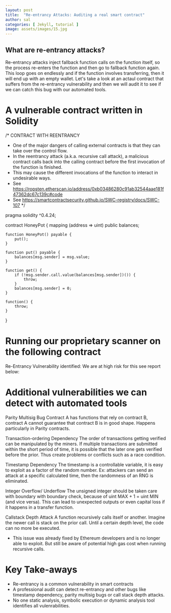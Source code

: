 ```yaml
---
layout: post
title:  "Re-entrancy Attacks: Auditing a real smart contract"
author: sal
categories: [ Jekyll, tutorial ]
image: assets/images/15.jpg
---
```


## What are re-entrancy attacks?

Re-entrancy attacks inject fallback function calls on the function itself, so the process re-enters the function and then go to fallback function again. This loop goes on endlessly and if the function involves transferring, then it will end up with an empty wallet. Let's take a look at an actaul contract that suffers from the re-entrancy vulnerability and then we will audit it to see if we can catch this bug with our automated tools.

# A vulnerable contract written in Solidity

/* CONTRACT WITH REENTRANCY
 * One of the major dangers of calling external contracts is that they can take over the control flow. 
 * In the reentrancy attack (a.k.a. recursive call attack), a malicious contract calls back into the calling contract before the first invocation of the function is finished. 
 * This may cause the different invocations of the function to interact in undesirable ways.
 * See https://ropsten.etherscan.io/address/0xb03486280c91ab32544aae181f47362dc67c139c#code
 * See https://smartcontractsecurity.github.io/SWC-registry/docs/SWC-107
 */

pragma solidity ^0.4.24;

contract HoneyPot {
    mapping (address => uint) public balances;

    function HoneyPot() payable {
        put();
    }

    function put() payable {
        balances[msg.sender] = msg.value;
    }

    function get() {
        if (!msg.sender.call.value(balances[msg.sender])()) {
            throw;
        }
        balances[msg.sender] = 0;
    }

    function() {
        throw;
    }
}

# Running our proprietary scanner on the following contract 

Re-Entrancy Vulnerability identified: We are at high risk for this see report below:


# Additional vulnerabilities we can detect with automated tools

Parity Multisig Bug
Contract A has functions that rely on contract B, contract A cannot guarantee that contract B is in good shape. Happens particularly in Parity contracts.


Transaction-ordering Dependency
The order of transactions getting verified can be manipulated by the miners. If multiple transactions are submitted within the short period of time, it is possible that the later one gets verified before the prior. Thus create problems or conflicts such as a race condition.


Timestamp Dependency
The timestamp is a controllable variable, it is easy to exploit as a factor of the random number. Ex: attackers can send an attack at a specific calculated time, then the randomness of an RNG is eliminated.


Integer Overflow/ Underflow
The unsigned integer should be taken care with boundary with boundary check, because of uint MAX + 1 = uint MIN (and vice versa). This can lead to unexpected outputs or even capital loss if it happens in a transfer function.


Callstack Depth Attack
A function recursively calls itself or another. Imagine the newer call is stack on the prior call. Until a certain depth level, the code can no more be executed.

* This issue was already fixed by Ethereum developers and is no longer able to exploit. But still be aware of potential high gas cost when running recursive calls.

# Key Take-aways

* Re-entrancy is a common vulnerability in smart contracts
* A professional audit can detect re-entrancy and other bugs like timestamp dependency, parity multisig bugs or call stack depth attacks.
* No one static analysis, symbolic execution or dynamic analysis tool identifies all vulenrabilities. 
